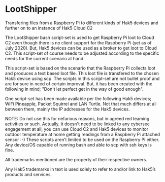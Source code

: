 # LootShipper

Transfering files from a Raspberry Pi to different kinds of Hak5 devices and further on to an instance of Hak5 Cloud C2

The LootShipper bash script-set is used to get Raspberry Pi loot to Cloud C2 even though there is no client support for the Raspberry Pi (yet as of July 2020).
But, Hak5 devices can be used as a broker to get loot to Cloud C2. This script-set of course needs to be adjusted according to the specific needs for the current scenario at hand.

This script-set is based on the scenario that the Raspberry Pi collects loot and produces a text based loot file. This loot file is transfered to the chosen Hak5 device using scp. The scripts in this script-set are not bullet proof and are for sure in need of certain improval. But, it has been created with the following in mind; "Don't let perfect get in the way of good enough".

One script-set has been made available per the following Hak5 devices; WiFi Pineapple, Packet Squirrel and LAN Turtle. Not that much differs at all between them, mainly the IP addresses for the Hak5 devices.

NOTE: Do not use this for nefarious reasons, but in agreed red teaming activities or such. Actually, it doesn't need to be linked to any cybersec engagement at all, you can use Cloud C2 and Hak5 devices to monitor outdoor temperature at home getting readings from a Raspberry Pi attached sensor :-) These scripts aren't limited to be used on the Raspberry Pi either. Any device/OS capable of running bash and able to scp with ssh keys is fine.

All trademarks mentioned are the property of their respective owners.

Any Hak5 trademarks in text is used solely to refer to and/or link to Hak5’s products and services.
